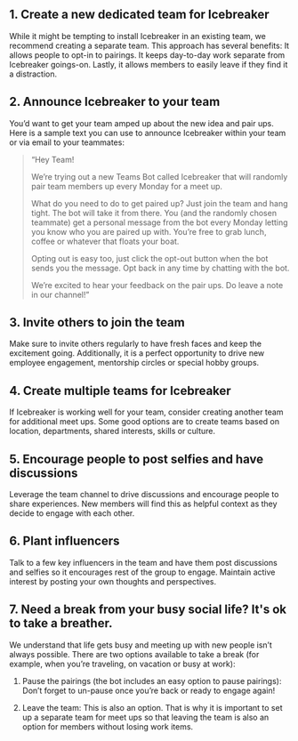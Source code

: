 ## 1. Create a new dedicated team for Icebreaker 

While it might be tempting to install Icebreaker in an existing team, we recommend creating a separate team. This approach has several benefits: It allows people to opt-in to pairings. It keeps day-to-day work separate from Icebreaker goings-on. Lastly, it allows members to easily leave if they find it a distraction. 

## 2. Announce Icebreaker to your team 

You’d want to get your team amped up about the new idea and pair ups. Here is a sample text you can use to announce Icebreaker within your team or via email to your teammates: 

> “Hey Team! 
>  
> We’re trying out a new Teams Bot called Icebreaker that will randomly pair team members up every Monday for a meet up.  
>
> What do you need to do to get paired up? Just join the <You Team Name here> team and hang tight. The bot will take it from there. You (and the randomly chosen teammate) get a personal message from the bot every Monday letting you know who you are paired up with. You’re free to grab lunch, coffee or whatever that floats your boat.  
>
> Opting out is easy too, just click the opt-out button when the bot sends you the message. Opt back in any time by chatting with the bot. 
>
> We’re excited to hear your feedback on the pair ups. Do leave a note in our channel!” 

## 3. Invite others to join the team 

Make sure to invite others regularly to have fresh faces and keep the excitement going. Additionally, it is a perfect opportunity to drive new employee engagement, mentorship circles or special hobby groups. 

## 4. Create multiple teams for Icebreaker 

If Icebreaker is working well for your team, consider creating another team for additional meet ups. Some good options are to create teams based on location, departments, shared interests, skills or culture. 

## 5. Encourage people to post selfies and have discussions 

Leverage the team channel to drive discussions and encourage people to share experiences. New members will find this as helpful context as they decide to engage with each other. 

## 6. Plant influencers 

Talk to a few key influencers in the team and have them post discussions and selfies so it encourages rest of the group to engage. Maintain active interest by posting your own thoughts and perspectives. 

## 7. Need a break from your busy social life? It's ok to take a breather.

We understand that life gets busy and meeting up with new people isn’t always possible. There are two options available to take a break (for example, when you’re traveling, on vacation or busy at work): 

1. Pause the pairings (the bot includes an easy option to pause pairings): Don’t forget to un-pause once you’re back or ready to engage again! 

2. Leave the team: This is also an option. That is why it is important to set up a separate team for meet ups so that leaving the team is also an option for members without losing work items. 